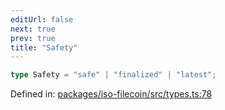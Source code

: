 ```yaml
---
editUrl: false
next: true
prev: true
title: "Safety"
---
```


```ts
type Safety = "safe" | "finalized" | "latest";
```

Defined in: [packages/iso-filecoin/src/types.ts:78](https://github.com/hugomrdias/filecoin/blob/785c3411e0df74cabd3b2718e9d4a52c466ba914/packages/iso-filecoin/src/types.ts#L78)

